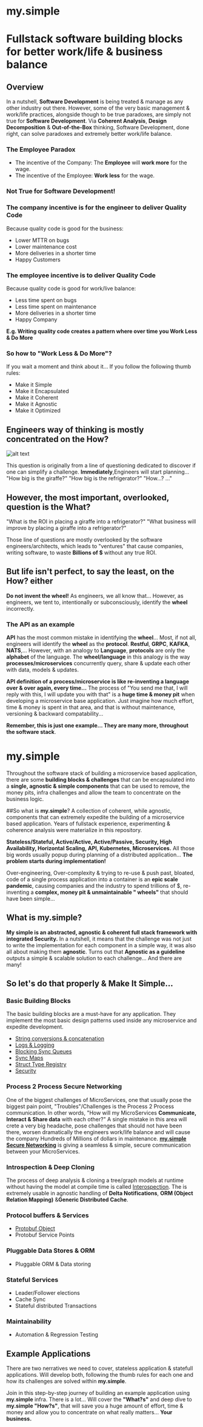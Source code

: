 # my.simple
# Fullstack software building blocks for better work/life & business balance
## Overview
In a nutshell, **Software Development** is being treated & manage as any other industry out there.
However, some of the very basic management & work/life practices, alongside though to be true paradoxes, are simply not true for **Software Development**.
Via **Coherent Analysis**, **Design Decomposition** & **Out-of-the-Box** thinking, Software Development, done right, can solve paradoxes and extremely better work/life balance.

### The Employee Paradox
* The incentive of the Company: The **Employee** will **work more** for the wage.
* The incentive of the Employee: **Work less** for the wage.

### Not True for Software Development! 
### The company incentive is for the engineer to deliver Quality Code
Because quality code is good for the business:
* Lower MTTR on bugs
* Lower maintenance cost
* More deliveries in a shorter time
* Happy Customers

### The employee incentive is to deliver Quality Code
Because quality code is good for work/live balance:
* Less time spent on bugs
* Less time spent on maintenance
* More deliveries in a shorter time
* Happy Company

**E.g. Writing quality code creates a pattern where over time you Work Less & Do More**

### So how to "Work Less & Do More"?
If you wait a moment and think about it... If you follow the following thumb rules:
* Make it Simple
* Make it Encapsulated
* Make it Coherent
* Make it Agnostic
* Make it Optimized

## Engineers way of thinking is mostly concentrated on the **How?**
![alt text](https://github.com/saichler/my.simple/blob/main/girrafe.png)

This question is originally from a line of questioning dedicated to discover if one can simplify a challenge. 
**Immediately**,Engineers will start planning... "How big is the giraffe?" "How big is the refrigerator?" "How...? ..."
## However, the most important, overlooked, question is the **What?**
"What is the ROI in placing a giraffe into a refrigerator?" 
"What business will improve by placing a giraffe into a refrigerator?"

Those line of questions are mostly overlooked by the software engineers/architects, 
which leads to "ventures" that cause companies, writing software, to waste **Billions of $** without any true ROI.

## But life isn't perfect, to say the least, on the **How?** either
**Do not invent the wheel!** As engineers, we all know that... However, as engineers, we tent to, intentionally or subconsciously, identify the **wheel** incorrectly.
### The API as an example
**API** has the most common mistake in identifying the **wheel**... 
Most, if not all, engineers will identify the **wheel** as the **protocol**. **Restful**, **GRPC**, **KAFKA**, **NATS**,... 
However, with an analogy to **Language**, **protocols** are only the **alphabet** of the language.
The **wheel/language** in this analogy is the way **processes/microservices** concurrently query, share & update each other with data, models & updates.

**API definition of a process/microservice is like re-inventing a language over & over again, every time...**
The process of "You send me that, I will reply with this, I will update you with that" is a **huge time & money pit** when developing a microservice base application.
Just imagine how much effort, time & money is spent in that area, and that is without maintenance, versioning & backward compatability...

**Remember, this is just one example... They are many more, throughout the software stack**.

# my.simple 
Throughout the software stack of building a microservice based application, 
there are some **building blocks & challenges** that can be encapsulated into
a **single, agnostic & simple components** that can be used to remove, the money pits, infra challenges
and allow the team to concentrate on the business logic.

##So what is **my.simple**?
A collection of coherent, while agnostic, components that can extremely expedite the building of a microservice based application.
Years of fullstack experience, experimenting & coherence analysis were materialize in this repository.


**Stateless/Stateful, Active/Active, Active/Passive, Security, High Availability, Horizontal Scaling, API, Kubernetes,
Microservices.** All those big words usually popup during planning of a distributed application...
**The problem starts during implementation!**

Over-engineering, Over-complexity & trying to re-use & push past, bloated, code of a single process application into a
container is an **epic scale pandemic**,
causing companies and the industry to spend trillions of $, re-inventing a **complex, money pit & unmaintainable "
wheels"** that should have been simple...

## What is my.simple?
**My simple is an abstracted, agnostic & coherent full stack framework with integrated Security.** 
In a nutshell, it means that the challenge was not just to write the implementation for each component in a simple way, it was also all about making them **agnostic**.
Turns out that **Agnostic as a guideline** outputs a simple & scalable solution to each challenge... And there are many!

## So let's do that properly & Make It Simple... 

### Basic Building Blocks
The basic building blocks are a must-have for any application. 
They implement the most basic design patterns used inside any microservice and expedite development.
* [String conversions & concatenation](https://github.com/saichler/my.simple/tree/main/go/utils/strng)
* [Logs & Logging](https://github.com/saichler/my.simple/tree/main/go/utils/logs)
* [Blocking Sync Queues](https://github.com/saichler/my.simple/tree/main/go/utils/queues)
* [Sync Maps](https://github.com/saichler/my.simple/tree/main/go/utils/maps)
* [Struct Type Registry](https://github.com/saichler/my.simple/tree/main/go/utils/registry)
* [Security](https://github.com/saichler/my.simple/tree/main/go/security)

### Process 2 Process Secure Networking
One of the biggest challenges of MicroServices, one that usually pose the biggest pain point, "Troubles"/Challenges is the Process 2 Process communication.
In other words, "How will my MicroServices **Communicate, Interact & Share data** with each other?"
A single mistake in this area will crete a very big headache, pose challenges that should not have been there, worsen dramatically the engineers work/life balance and will cause the company Hundreds of Millions of dollars in maintenance.
**[my.simple Secure Networking](https://github.com/saichler/my.simple/tree/main/go/net)** is giving a seamless & simple, secure communication between your MicroServices.

### Introspection & Deep Cloning
The process of deep analysis & cloning a tree/graph models at runtime without having the model at compile time is called [Interospection]().
The is extremely usable in agnostic handling of **Delta Notifications**, **ORM (Object Relation Mapping)** &**Generic Distributed Cache**.

### Protocol buffers & Services
* [Protobuf Object](https://github.com/saichler/my.simple/tree/main/go/utils/protobuf_object)
* Protobuf Service Points

### Pluggable Data Stores & ORM

* Pluggable ORM & Data storing

### Stateful Services

* Leader/Follower elections
* Cache Sync
* Stateful distributed Transactions

### Maintainability

* Automation & Regression Testing

## Example Applications ##

There are two nerratives we need to cover, stateless application & statefull applications.
Will develop both, following the thumb rules for each one and how its challenges are solved within **my.simple**.

Join in this step-by-step journey of building an example application using **my.simple** infra. There is a lot... Will
cover the **"What?s"** and deep dive to **my.simple "How?s"**, that will save you a huge amount of effort, time & money
and allow you to concentrate on what really matters... **Your business.**